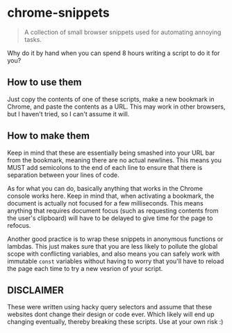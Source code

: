 # chrome-snippets

> A collection of small browser snippets used for automating annoying tasks.

Why do it by hand when you can spend 8 hours writing a script to do it for you?

## How to use them

Just copy the contents of one of these scripts, make a new bookmark in Chrome, and paste the contents as a URL. This may work in other browsers, but I haven't tried, so I can't assume it will.

## How to make them

Keep in mind that these are essentially being smashed into your URL bar from the bookmark, meaning there are no actual newlines. This means you MUST add semicolons to the end of each line to ensure that there is separation between your lines of code.

As for what you can do, basically anything that works in the Chrome console works here. Keep in mind that, when activating a bookmark, the document is actually not focused for a few milliseconds. This means anything that requires document focus (such as requesting contents from the user's clipboard) will have to be delayed to give time for the page to refocus.

Another good practice is to wrap these snippets in anonymous functions or lambdas. This just makes sure that you are less likely to pollute the global scope with conflicting variables, and also means you can safely work with immutable `const` variables without having to worry that you'll have to reload the page each time to try a new vesrion of your script.

## DISCLAIMER

These were written using hacky query selectors and assume that these websites dont change their design or code ever. Which likely will end up changing eventually, thereby breaking these scripts. Use at your own risk :)
